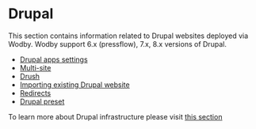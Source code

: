 # Drupal

This section contains information related to Drupal websites deployed via Wodby. Wodby support 6.x (pressflow), 7.x, 8.x versions of Drupal.

* [Drupal apps settings](settings.md)
* [Multi-site](multi-site.md)
* [Drush](drush.md)
* [Importing existing Drupal website](import.md)
* [Redirects](redirects.md)
* [Drupal preset](preset.md)

To learn more about Drupal infrastructure please visit [this section](../../infrastructure/bundles/drupal/README.md)